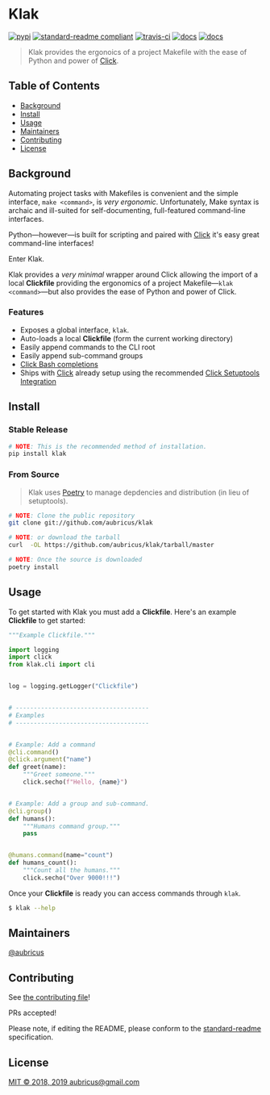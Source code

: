 [click]: https://click.palletsprojects.com/en/master/
[poetry]: https://github.com/sdispater/poetry
[click setuptools integration]: https://click.palletsprojects.com/en/master/setuptools/
[click bash completions]: https://click.palletsprojects.com/en/master/bashcomplete/#activation

# Klak

[![pypi](https://img.shields.io/pypi/v/klak.svg)](https://pypi.python.org/pypi/klak)
[![standard-readme compliant](https://img.shields.io/badge/standard--readme-OK-green.svg?style=flat-square)](https://github.com/RichardLitt/standard-readme)
[![travis-ci](https://img.shields.io/travis/aubricus/klak.svg)](https://travis-ci.org/aubricus/klak)
[![docs](https://readthedocs.org/projects/klak/badge/?version=latest)](https://klak.readthedocs.io/en/latest/?badge=latest)
[![docs](https://readthedocs.org/projects/klak/badge/?version=latest)](https://klak.readthedocs.io/en/latest/?badge=latest)

<!-- NOTE: If you update this line, update pyproject.toml -->

> Klak provides the ergonoics of a project Makefile with the ease of Python and power of [Click].

## Table of Contents

-   [Background](#background)
-   [Install](#install)
-   [Usage](#usage)
-   [Maintainers](#maintainers)
-   [Contributing](#contributing)
-   [License](#license)

## Background

Automating project tasks with Makefiles is convenient and the simple interface, `make <command>`, is _very ergonomic_. Unfortunately, Make syntax is archaic and ill-suited for self-documenting, full-featured command-line interfaces.

Python—however—is built for scripting and paired with [Click] it's easy great command-line interfaces!

Enter Klak.

Klak provides a _very minimal_ wrapper around Click allowing the import of a local **Clickfile** providing the ergonomics of a project Makefile—`klak <command>`—but also provides the ease of Python and power of Click.

### Features

-   Exposes a global interface, `klak`.
-   Auto-loads a local **Clickfile** (form the current working directory)
-   Easily append commands to the CLI root
-   Easily append sub-command groups
-   [Click Bash completions]
-   Ships with [Click] already setup using the recommended [Click Setuptools Integration]

## Install

### Stable Release

```bash
# NOTE: This is the recommended method of installation.
pip install klak
```

### From Source

> Klak uses [Poetry] to manage depdencies and distribution (in lieu of setuptools).

```bash
# NOTE: Clone the public repository
git clone git://github.com/aubricus/klak

# NOTE: or download the tarball
curl  -OL https://github.com/aubricus/klak/tarball/master

# NOTE: Once the source is downloaded
poetry install
```

## Usage

To get started with Klak you must add a **Clickfile**. Here's an example **Clickfile** to get started:

```python
"""Example Clickfile."""

import logging
import click
from klak.cli import cli


log = logging.getLogger("Clickfile")


# -------------------------------------
# Examples
# -------------------------------------


# Example: Add a command
@cli.command()
@click.argument("name")
def greet(name):
    """Greet someone."""
    click.secho(f"Hello, {name}")


# Example: Add a group and sub-command.
@cli.group()
def humans():
    """Humans command group."""
    pass


@humans.command(name="count")
def humans_count():
    """Count all the humans."""
    click.secho("Over 9000!!!")

```

Once your **Clickfile** is ready you can access commands through `klak`.

```bash
$ klak --help
```

## Maintainers

[@aubricus](https://github.com/aubricus)

## Contributing

See [the contributing file](CONTRIBUTING.md)!

PRs accepted!

Please note, if editing the README, please conform to the [standard-readme](https://github.com/RichardLitt/standard-readme) specification.

## License

[MIT © 2018, 2019 aubricus@gmail.com](./LICENSE)
